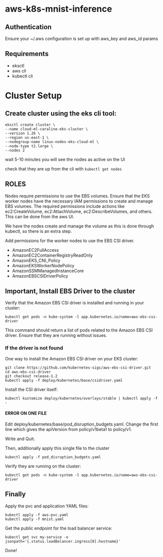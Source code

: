 # aws-k8s-mnist-inference

## Authentication
Ensure your ~/.aws configuration is set up with aws_key and aws_id params

## Requirements

- eksctl
- aws cli
- kubectl cli

# Cluster Setup

## Create cluster using the eks cli tool:

```
eksctl create cluster \
--name cloud-ml-caraline-eks-cluster \
--version 1.26 \
--region us-east-1 \
--nodegroup-name linux-nodes-eks-cloud-ml \
--node-type t2.large \
--nodes 2
```

wait 5-10 minutes you will see the nodes as active on the UI

check that they are up from the cli with `kubectl get nodes`

## ROLES
Nodes require permissions to use the EBS volumes. 
Ensure that the EKS worker nodes have the necessary IAM permissions to create and manage EBS volumes. 
The required permissions include actions like ec2:CreateVolume, ec2:AttachVolume, ec2:DescribeVolumes, and others. 
This can be done from the aws UI.

We have the nodes create and manage the volume as this is done through kubectl, so there is an extra step.

Add permissions for the worker nodes to use the EBS CSI driver.

- AmazonEC2FullAccess
- AmazonEC2ContainerRegistryReadOnly
- AmazonEKS_CNI_Policy
- AmazonEKSWorkerNodePolicy
- AmazonSSMManagedInstanceCore
- AmazonEBSCSIDriverPolicy




## Important, Install EBS Driver to the cluster

Verify that the Amazon EBS CSI driver is installed and running in your cluster:

`kubectl get pods -n kube-system -l app.kubernetes.io/name=aws-ebs-csi-driver`

This command should return a list of pods related to the Amazon EBS CSI driver. Ensure that they are running without issues.


### If the driver is not found

One way to install the Amazon EBS CSI driver on your EKS cluster:

```
git clone https://github.com/kubernetes-sigs/aws-ebs-csi-driver.git
cd aws-ebs-csi-driver
git checkout release-1.2
kubectl apply -f deploy/kubernetes/base/csidriver.yaml
```

Install the CSI driver itself:

`kubectl kustomize deploy/kubernetes/overlays/stable | kubectl apply -f -`


#### ERROR ON ONE FILE
Edit deploy/kubernetes/base/pod_disruption_budgets.yaml. Change the first line which gives the apiVersion from policy/v1beta1 to policy/v1. 


Write and Quit.


Then, additionally apply this single file to the cluster

`kubectl apply -f pod_disruption_budgets.yaml`

Verify they are running on the cluster:

`kubectl get pods -n kube-system -l app.kubernetes.io/name=aws-ebs-csi-driver`



## Finally

Apply the pvc and application YAML files:

```
kubectl apply -f aws-pvc.yaml
kubectl apply -f mnist.yaml
```


Get the public endpoint for the load balancer service:

`kubectl get svc my-service -o jsonpath='{.status.loadBalancer.ingress[0].hostname}'`


Done!
